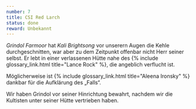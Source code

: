 ```yaml
---
number: 7
title: CSI Red Larch
status: done
reward: Unbekannt
---
```


*Grindol Farmoor* hat *Kali Brightsong* vor unserern Augen die Kehle durchgeschnitten, war aber zu
dem Zeitpunkt offenbar nicht Herr seiner selbst. Er lebt in einer verlassenen Hütte nahe des {%
include glossary_link.html title="Lance Rock" %}, die angeblich verflucht ist.

Möglicherweise ist {% include glossary_link.html title="Aleena Ironsky" %} dankbar für die
Aufklärung des „Falls“.

Wir haben Grindol vor seiner Hinrichtung bewahrt, nachdem wir die Kultisten unter seiner Hütte
vertrieben haben.

